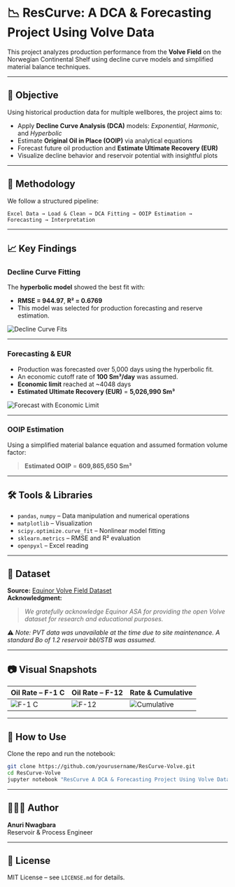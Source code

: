 
# 📉 ResCurve: A DCA & Forecasting Project Using Volve Data

This project analyzes production performance from the **Volve Field** on the Norwegian Continental Shelf using decline curve models and simplified material balance techniques.

---

## 🎯 Objective

Using historical production data for multiple wellbores, the project aims to:

- Apply **Decline Curve Analysis (DCA)** models: *Exponential*, *Harmonic*, and *Hyperbolic*
- Estimate **Original Oil in Place (OOIP)** via analytical equations
- Forecast future oil production and **Estimate Ultimate Recovery (EUR)**
- Visualize decline behavior and reservoir potential with insightful plots

---

## 🔬 Methodology

We follow a structured pipeline:

```
Excel Data → Load & Clean → DCA Fitting → OOIP Estimation → Forecasting → Interpretation
```

---

## 📈 Key Findings

### Decline Curve Fitting

The **hyperbolic model** showed the best fit with:
- **RMSE = 944.97**, **R² = 0.6769**
- This model was selected for production forecasting and reserve estimation.

![Decline Curve Fits](Captura%20de%20ecrã%202025-07-08%20234448.png)

---

### Forecasting & EUR

- Production was forecasted over 5,000 days using the hyperbolic fit.
- An economic cutoff rate of **100 Sm³/day** was assumed.
- **Economic limit** reached at ~4048 days  
- **Estimated Ultimate Recovery (EUR)** = **5,026,990 Sm³**

![Forecast with Economic Limit](Captura%20de%20ecrã%202025-07-08%20234636.png)

---

### OOIP Estimation

Using a simplified material balance equation and assumed formation volume factor:

> **Estimated OOIP** = **609,865,650 Sm³**

---

## 🛠️ Tools & Libraries

- `pandas`, `numpy` – Data manipulation and numerical operations  
- `matplotlib` – Visualization  
- `scipy.optimize.curve_fit` – Nonlinear model fitting  
- `sklearn.metrics` – RMSE and R² evaluation  
- `openpyxl` – Excel reading  

---

## 📁 Dataset

**Source:** [Equinor Volve Field Dataset](https://www.equinor.com/energy/volve-data-sharing)  
**Acknowledgment:**

> *We gratefully acknowledge Equinor ASA for providing the open Volve dataset for research and educational purposes.*

⚠️ *Note: PVT data was unavailable at the time due to site maintenance. A standard Bo of 1.2 reservoir bbl/STB was assumed.*

---

## 📷 Visual Snapshots

| Oil Rate – F-1 C | Oil Rate – F-12 | Rate & Cumulative |
|------------------|------------------|--------------------|
| ![F-1 C](Captura%20de%20ecrã%202025-07-08%20234238.png) | ![F-12](Captura%20de%20ecrã%202025-07-08%20234253.png) | ![Cumulative](Captura%20de%20ecrã%202025-07-08%20234509.png) |

---

## 🧪 How to Use

Clone the repo and run the notebook:

```bash
git clone https://github.com/yourusername/ResCurve-Volve.git
cd ResCurve-Volve
jupyter notebook "ResCurve A DCA & Forecasting Project Using Volve Data.ipynb"
```

---

## 👩🏽‍🔬 Author

**Anuri Nwagbara**  
Reservoir & Process Engineer

---

## 📄 License

MIT License – see `LICENSE.md` for details.
